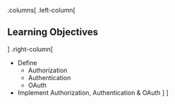 
.columns[
.left-column[

## Learning Objectives

]
.right-column[

- Define
  - Authorization
  - Authentication
  - OAuth
- Implement Authorization, Authentication & OAuth
]
]
